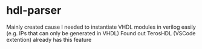 # hdl-parser

Mainly created cause I needed to instantiate VHDL modules in verilog easily (e.g. IPs that can only be generated in VHDL)
Found out TerosHDL (VSCode extention) already has this feature